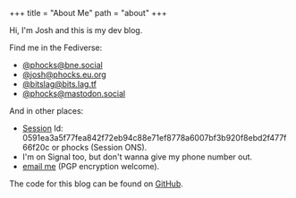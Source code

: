 +++
title = "About Me"
path = "about"
+++

Hi, I'm Josh and this is my dev blog.

Find me in the Fediverse:

* [@phocks@bne.social](https://bne.social/@phocks)
* [@josh@phocks.eu.org](https://phocks.eu.org/@josh)
* [@bitslag@bits.lag.tf](https://bits.lag.tf/@bitslag)
* [@phocks@mastodon.social](https://mastodon.social/@phocks)

And in other places:

* [Session](https://getsession.org/) Id: 0591ea3a5f77fea842f72eb94c88e71ef8778a6007bf3b920f8ebd2f477f66f20c or phocks (Session ONS).
* I'm on Signal too, but don't wanna give my phone number out.
* [email me](https://keys.mailvelope.com/pks/lookup?op=get&search=byrd.joshua@proton.me) (PGP encryption welcome).

The code for this blog can be found on [GitHub](https://github.com/phocks/devblog).
